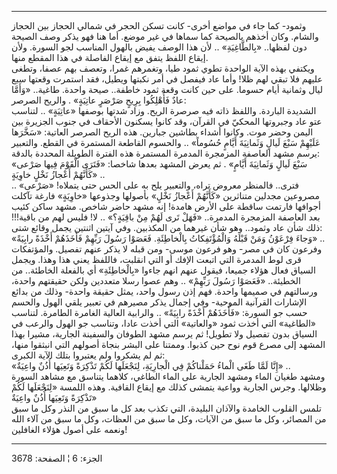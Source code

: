 ------------------------------------------------------------------------

وثمود- كما جاء في مواضع أخرى- كانت تسكن الحجر في شمالي الحجاز بين الحجاز
والشام. وكان أخذهم بالصيحة كما سماها في غير موضع. أما هنا فهو يذكر وصف
الصيحة دون لفظها.. «بِالطَّاغِيَةِ» .. لأن هذا الوصف يفيض بالهول المناسب لجو
السورة. ولأن إيقاع اللفظ يتفق مع إيقاع الفاصلة في هذا المقطع منها.  
ويكتفي بهذه الآية الواحدة تطوي ثمود طيا، وتغمرهم غمرا، وتعصف بهم عصفا،
وتطغى عليهم فلا تبقي لهم ظلا! وأما عاد فيفصل في أمر نكبتها ويطيل، فقد
استمرت وقعتها سبع ليال وثمانية أيام حسوما. على حين كانت وقعة ثمود
خاطفة.. صيحة واحدة. طاغية.. «وَأَمَّا عادٌ فَأُهْلِكُوا بِرِيحٍ صَرْصَرٍ عاتِيَةٍ» . والريح
الصرصر:  
الشديدة الباردة. واللفظ ذاته فيه صرصرة الريح. وزاد شدتها بوصفها «عاتِيَةٍ»
.. لتناسب عتو عاد وجبروتها المحكيّ في القرآن، وقد كانوا يسكنون الأحقاف في
جنوب الجزيرة بين اليمن وحضر موت. وكانوا أشداء بطاشين جبارين. هذه الريح
الصرصر العاتية: «سَخَّرَها عَلَيْهِمْ سَبْعَ لَيالٍ وَثَمانِيَةَ أَيَّامٍ حُسُوماً» .. والحسوم
القاطعة المستمرة في القطع. والتعبير يرسم مشهد العاصفة المزمجرة المدمرة
المستمرة هذه الفترة الطويلة المحددة بالدقة:  
«سَبْعَ لَيالٍ وَثَمانِيَةَ أَيَّامٍ» . ثم يعرض المشهد بعدها شاخصا: «فَتَرَى الْقَوْمَ فِيها
صَرْعى كَأَنَّهُمْ أَعْجازُ نَخْلٍ خاوِيَةٍ» ..  
فترى.. فالمنظر معروض تراه، والتعبير يلح به على الحس حتى يتملاه! «صَرْعى»
.. مصروعين مجدلين متناثرين «كَأَنَّهُمْ أَعْجازُ نَخْلٍ» بأصولها وجذوعها «خاوِيَةٍ»
فارغة تآكلت أجوافها فارتمت ساقطة على الأرض هامدة! إنه مشهد حاضر شاخص.
مشهد ساكن كئيب بعد العاصفة المزمجرة المدمرة.. «فَهَلْ تَرى لَهُمْ مِنْ باقِيَةٍ؟» ..
لا! فليس لهم من باقية!!! ذلك شأن عاد وثمود.. وهو شأن غيرهما من المكذبين.
وفي آيتين اثنتين يجمل وقائع شتى:  
«وَجاءَ فِرْعَوْنُ وَمَنْ قَبْلَهُ وَالْمُؤْتَفِكاتُ بِالْخاطِئَةِ. فَعَصَوْا رَسُولَ رَبِّهِمْ فَأَخَذَهُمْ أَخْذَةً
رابِيَةً» ..  
وفرعون كان في مصر- وهو فرعون موسى- ومن قبله لا يذكر عنهم تفصيل.
والمؤتفكات قرى لوط المدمرة التي اتبعت الإفك أو التي انقلبت، فاللفظ يعني
هذا وهذا. ويجمل السياق فعال هؤلاء جميعا، فيقول عنهم انهم جاءوا
«بِالْخاطِئَةِ» أي بالفعلة الخاطئة.. من الخطيئة.. «فَعَصَوْا رَسُولَ رَبِّهِمْ» .. وهم
عصوا رسلا متعددين ولكن حقيقتهم واحدة، ورسالتهم في صميمها واحدة. فهم إذن
رسول واحد، يمثل حقيقة واحدة- وذلك من بدائع الإشارات القرآنية الموحية-
وفي إجمال يذكر مصيرهم في تعبير يلقي الهول والحسم حسب جو السورة: «فَأَخَذَهُمْ
أَخْذَةً رابِيَةً» .. والرابية العالية الغامرة الطامرة. لتناسب «الطاغية» التي
أخذت ثمود «والعاتية» التي أخذت عادا، وتناسب جو الهول والرعب في السياق
بدون تفصيل ولا تطويل! ثم يرسم مشهد الطوفان والسفينة الجارية، مشيرا بهذا
المشهد إلى مصرع قوم نوح حين كذبوا. وممتنا على البشر بنجاة أصولهم التي
انبثقوا منها، ثم لم يشكروا ولم يعتبروا بتلك الآية الكبرى:  
«إِنَّا لَمَّا طَغَى الْماءُ حَمَلْناكُمْ فِي الْجارِيَةِ، لِنَجْعَلَها لَكُمْ تَذْكِرَةً وَتَعِيَها أُذُنٌ
واعِيَةٌ» ..  
ومشهد طغيان الماء ومشهد الجارية على الماء الطاغي، كلاهما يتناسق مع مشاهد
السورة وظلالها. وجرس الجارية وواعية يتمشى كذلك مع إيقاع القافية. وهذه
اللمسة «لِنَجْعَلَها لَكُمْ تَذْكِرَةً وَتَعِيَها أُذُنٌ واعِيَةٌ»  
تلمس القلوب الخامدة والآذان البليدة، التي تكذب بعد كل ما سبق من النذر
وكل ما سبق من المصائر، وكل ما سبق من الآيات، وكل ما سبق من العظات، وكل
ما سبق من آلاء الله ونعمه على أصول هؤلاء الغافلين!

------------------------------------------------------------------------

الجزء: 6 ¦ الصفحة: 3678
